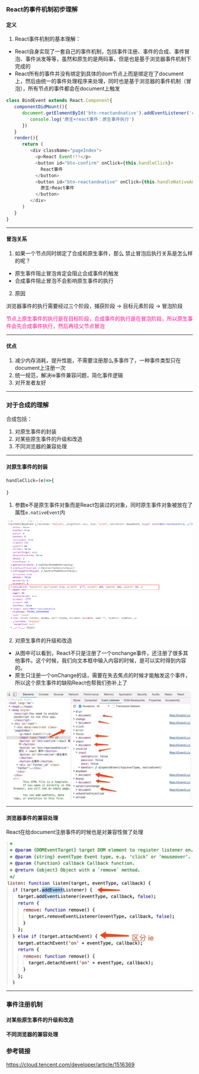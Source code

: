 ### React的事件机制初步理解

#### 定义
1. React事件机制的基本理解：
+ React自身实现了一套自己的事件机制，包括事件注册、事件的合成、事件冒泡、事件派发等等，虽然和原生的是两码事，但是也是基于浏览器事件机制下完成的
+ React所有的事件并没有绑定到具体的dom节点上而是绑定在了document上，然后由统一的事件处理程序来处理，同时也是基于浏览器的事件机制（冒泡），所有节点的事件都会在document上触发

```js
class BindEvent extends React.Component{
   componentDidMount(){
      document.getElementById('btn-reactandnative').addEventListener('click',e=>{
         console.log('原生+react事件：原生事件执行') 
      })
   } 
   render(){
      return (
         <div className="pageIndex">
           <p>React Event!!!</p>
           <button id="btn-confirm" onClick={this.handleClick}>
             React事件
           </button>
           <button id="btn-reactandnative" onClick={this.handleNativeAndReact}>
             原生+React事件
           </button>
         </div> 
      ) 
   }
}
```

---

#### 冒泡关系
1. 如果一个节点同时绑定了合成和原生事件，那么 禁止冒泡后执行关系是怎么样的呢？

+ 原生事件阻止冒泡肯定会阻止合成事件的触发
+ 合成事件阻止冒泡不会影响原生事件的执行

2. 原因

浏览器事件的执行需要经过三个阶段，捕获阶段 -> 目标元素阶段 -> 冒泡阶段

<font color=deeppink>节点上原生事件的执行是在目标阶段，合成事件的执行是在冒泡阶段，所以原生事件会先合成事件执行，然后再往父节点冒泡</font>

---

#### 优点
1. 减少内存消耗，提升性能，不需要注册那么多事件了，一种事件类型只在document上注册一次
2. 统一规范，解决ie事件兼容问题，简化事件逻辑
2. 对开发者友好

---

### 对于合成的理解

合成包括：
1. 对原生事件的封装
2. 对某些原生事件的升级和改造
3. 不同浏览器的兼容处理

---

#### 对原生事件的封装
```js
handleClick=(e)=>{

}
```
1. 参数e不是原生事件对象而是React包装过的对象，同时原生事件对象被放在了属性`e.nativeEvent`内

![](https://raw.githubusercontent.com/superwtt/MyFileRepository/main/image/React/e.png)

2. 对原生事件的升级和改造
+ 从图中可以看到，React不只是注册了一个onchange事件，还注册了很多其他事件。这个时候，我们向文本框中输入内容的时候，是可以实时得到内容的。
+ 原生只注册一个onChange的话，需要在失去焦点的时候才能触发这个事件，所以这个原生事件的缺陷React也帮我们弥补上了

![](https://raw.githubusercontent.com/superwtt/MyFileRepository/main/image/React/事件改造.png)

---

#### 浏览器事件的兼容处理
React在给document注册事件的时候也是对兼容性做了处理

![](https://raw.githubusercontent.com/superwtt/MyFileRepository/main/image/React/事件兼容.png)

---

### 事件注册机制

















#### 对某些原生事件的升级和改造




















#### 不同浏览器的兼容处理










#### 











































### 参考链接
https://cloud.tencent.com/developer/article/1516369